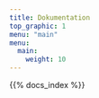 ```yaml
---
title: Dokumentation
top_graphic: 1
menu: "main"
menu:
  main:
    weight: 10
---
```


{{% docs_index %}}
